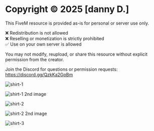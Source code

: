 # Copyright © 2025 [danny D.]

This FiveM resource is provided as-is for personal or server use only.

❌ Redistribution is not allowed  
❌ Reselling or monetization is strictly prohibited  
✅ Use on your own server is allowed

You may not modify, reupload, or share this resource without explicit permission from the creator.

Join the Discord for questions or permission requests: https://discord.gg/QzkKa2GpBm

![shirt-1]([images/shirt1.png](https://cdn.discordapp.com/attachments/1319472114956374090/1379335443426050128/image.png?ex=6851a9fc&is=6850587c&hm=9ca4713d0144f771f95ce494e6b55e2d21215ae7d8602d226a97b3cc21ad6853&))

![shirt-1 2nd image]([https://cdn.discordapp.com/attachments/1319472114956374090/1379335443761463376/image.png?ex=6851a9fc&is=6850587c&hm=180be818abbac9cadebbec767048eaead4944d2b9e37a084ca6dce6affd716c8&](https://cdn.discordapp.com/attachments/1319472114956374090/1379335443426050128/image.png?ex=6851a9fc&is=6850587c&hm=9ca4713d0144f771f95ce494e6b55e2d21215ae7d8602d226a97b3cc21ad6853&))

![shirt-2](https://cdn.discordapp.com/attachments/1319472114956374090/1379335444201996389/image.png?ex=6851a9fc&is=6850587c&hm=6feea14818f016e9bf243f9835e9cf76d9f06653603bc28f2ffcf304c29ec67a&)

![shirt-2 2nd image](https://cdn.discordapp.com/attachments/1319472114956374090/1379335444663238758/image.png?ex=6851a9fc&is=6850587c&hm=087a5a760920466519d812d0bcaca75cc96117bf757f1d4db3ea0235aa2ef4e9&)

![shirt-3](https://cdn.discordapp.com/attachments/1319472114956374090/1379335445506166864/image.png?ex=6851a9fd&is=6850587d&hm=e9b2198fc6c167b9d1673e07d6623fd220b7ee964fba392d6712bfb2568f3d29&)




